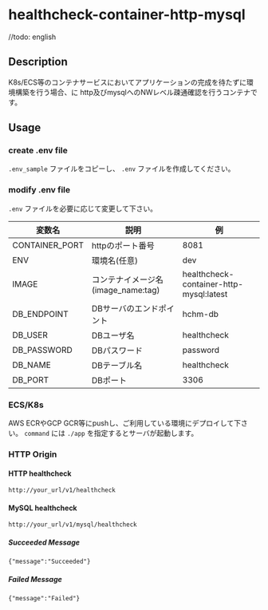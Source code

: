 # healthcheck-container-http-mysql
//todo: english

## Description
K8s/ECS等のコンテナサービスにおいてアプリケーションの完成を待たずに環境構築を行う場合、に
http及びmysqlへのNWレベル疎通確認を行うコンテナです。


## Usage
### create .env file
`.env_sample` ファイルをコピーし、 `.env` ファイルを作成してください。

### modify .env file
`.env` ファイルを必要に応じて変更して下さい。

変数名|説明|例
----|----|----
CONTAINER_PORT|httpのポート番号|8081
ENV|環境名(任意)|dev
IMAGE|コンテナイメージ名(image_name:tag)|healthcheck-container-http-mysql:latest
DB_ENDPOINT|DBサーバのエンドポイント|hchm-db
DB_USER|DBユーザ名|healthcheck
DB_PASSWORD|DBパスワード|password
DB_NAME|DBテーブル名|healthcheck
DB_PORT|DBポート|3306

### ECS/K8s
AWS ECRやGCP GCR等にpushし、ご利用している環境にデプロイして下さい。
`command` には `./app` を指定するとサーバが起動します。

### HTTP Origin
#### HTTP healthcheck
`http://your_url/v1/healthcheck`

#### MySQL healthcheck
`http://your_url/v1/mysql/healthcheck`

##### Succeeded Message
`{"message":"Succeeded"}`

##### Failed Message
`{"message":"Failed"}`
